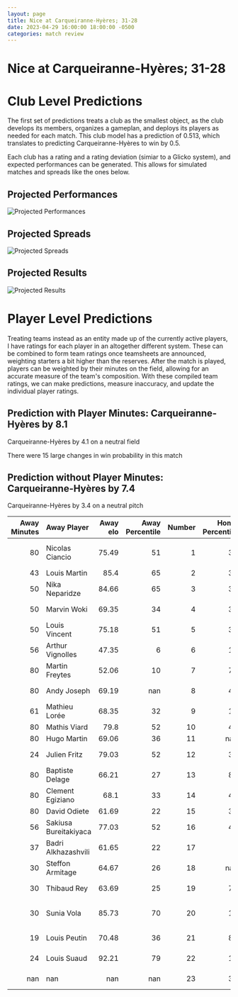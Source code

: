 ```yaml
---  
layout: page  
title: Nice at Carqueiranne-Hyères; 31-28  
date: 2023-04-29 16:00:00 18:00:00 -0500  
categories: match review  
---
```

# Nice at Carqueiranne-Hyères; 31-28

# Club Level Predictions


The first set of predictions treats a club as the smallest object, as the club develops its members, organizes a gameplan, and deploys its players as needed for each match. This club model has a prediction of 0.513, which translates to predicting Carqueiranne-Hyères to win by 0.5.

Each club has a rating and a rating deviation (simiar to a Glicko system), and expected performances can be generated. This allows for simulated matches and spreads like the ones below.
## Projected Performances


![Projected Performances](plots/performances_2023-04-29-Carqueiranne-Hyères-Nice.png)
## Projected Spreads


![Projected Spreads](plots/spreads_2023-04-29-Carqueiranne-Hyères-Nice.png)
## Projected Results


![Projected Results](plots/resultbar_2023-04-29-Carqueiranne-Hyères-Nice.png)
# Player Level Predictions


Treating teams instead as an entity made up of the currently active players, I have ratings for each player in an altogether different system. These can be combined to form team ratings once teamsheets are announced, weighting starters a bit higher than the reserves. After the match is played, players can be weighted by their minutes on the field, allowing for an accurate measure of the team's composition. With these compiled team ratings, we can make predictions, measure inaccuracy, and update the individual player ratings.
## Prediction with Player Minutes: Carqueiranne-Hyères by 8.1


Carqueiranne-Hyères by 4.1 on a neutral field

There were 15 large changes in win probability in this match
## Prediction without Player Minutes: Carqueiranne-Hyères by 7.4


Carqueiranne-Hyères by 3.4 on a neutral pitch



|   Away Minutes | Away Player           |   Away elo |   Away Percentile |   Number |   Home Percentile |   Home elo | Home Player              |   Home Minutes |
|---------------:|:----------------------|-----------:|------------------:|---------:|------------------:|-----------:|:-------------------------|---------------:|
|             80 | Nicolas Ciancio       |      75.49 |                51 |        1 |                39 |      75.46 | Jean-Baptiste Reggiardo  |             49 |
|             43 | Louis Martin          |      85.4  |                65 |        2 |                34 |      68.1  | Pierre Traiter           |             51 |
|             50 | Nika Neparidze        |      84.66 |                65 |        3 |                36 |      70.88 | Loni Uhila               |             45 |
|             50 | Marvin Woki           |      69.35 |                34 |        4 |                34 |      69.3  | César Damiani            |             55 |
|             50 | Louis Vincent         |      75.18 |                51 |        5 |                33 |      67.67 | Geoffrey Nouhaillaguet   |             80 |
|             56 | Arthur Vignolles      |      47.35 |                 6 |        6 |                10 |      52.31 | Alexander Nowicki        |             55 |
|             80 | Martin Freytes        |      52.06 |                10 |        7 |                79 |      93.6  | Julien Ormea             |             80 |
|             80 | Andy Joseph           |      69.19 |               nan |        8 |                46 |      74.53 | Joachim Beaumont         |             80 |
|             61 | Mathieu Lorée         |      68.35 |                32 |        9 |                11 |      52.33 | Rémi Dubié               |             49 |
|             80 | Mathis Viard          |      79.8  |                52 |       10 |                41 |      72.73 | Lachie Munro             |             49 |
|             80 | Hugo Martin           |      69.06 |                36 |       11 |               nan |      67.6  | David Smith              |             47 |
|             24 | Julien Fritz          |      79.03 |                52 |       12 |                36 |      71.46 | Charles Brousse          |             80 |
|             80 | Baptiste Delage       |      66.21 |                27 |       13 |                86 |     103.06 | Romain Leveque           |             80 |
|             80 | Clement Egiziano      |      68.1  |                33 |       14 |                40 |      72.82 | Vincent Alessi           |             80 |
|             80 | David Odiete          |      61.69 |                22 |       15 |                30 |      67.59 | Ionel Melinte            |             80 |
|             56 | Sakiusa Bureitakiyaca |      77.03 |                52 |       16 |                40 |      64.61 | Miguel Mathieu           |             31 |
|             37 | Badri Alkhazashvili   |      61.65 |                22 |       17 |                 8 |      46.34 | Michael Tyumenev         |             29 |
|             30 | Steffon Armitage      |      64.67 |                26 |       18 |               nan |      76.4  | Wilson Lucien            |             35 |
|             30 | Thibaud Rey           |      63.69 |                25 |       19 |                70 |      84.3  | Nathan Gendre            |             25 |
|             30 | Sunia Vola            |      85.73 |                70 |       20 |                19 |      61.07 | Christian Marian Chirica |             25 |
|             19 | Louis Peutin          |      70.48 |                36 |       21 |                82 |      96.72 | Thomas Sonetti           |             31 |
|             24 | Louis Suaud           |      92.21 |                79 |       22 |                13 |      56.01 | Théo Defrance            |             31 |
|            nan | nan                   |     nan    |               nan |       23 |                34 |      68.26 | Dylan Michael Sage       |             33 |

